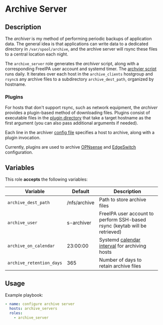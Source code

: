 Archive Server
==============

Description
-----------

The _archiver_ is my method of performing periodic backups of application data.
The general idea is that applications can write data to a dedicated directory in
`/var/spool/archive`, and the archive server will rsync these files to a central
location each night.

The `archive_server` role generates the _archiver_ script, along with a
corresponding FreeIPA user account and systemd timer. The [archvier script](templates/usr/local/bin/archiver.sh.j2)
runs daily. It iterates over each host in the `archive_clients` hostgroup
and `rsync`s any archive files to a subdirectory `archive_dest_path`, organized
by hostname.

### Plugins

For hosts that don't support rsync, such as network equipment, the _archiver_
provides a plugin-based method of downloading files. Plugins consist of
executable files in the [plugin directory](files/usr/local/libexec/archiver/)
that take a target hostname as the first argument (you can also pass additional
arguments if needed).

Each line in the archiver [config file](templates/etc/archiver.conf.j2) specifies
a host to archive, along with a plugin invocation.

Currently, plugins are used to archive [OPNsense](files/usr/local/libexec/archiver/archive_opnsense)
and [EdgeSwitch](files/usr/local/libexec/archiver/archive_edgeswitch) configuration.

Variables
---------

This role **accepts** the following variables:

Variable                | Default      | Description
------------------------|--------------|------------
`archive_dest_path`     | /nfs/archive | Path to store archive files
`archive_user`          | s-archiver   | FreeIPA user account to perform SSH-based rsync (keytab will be retrieved)
`archive_on_calendar`   | 23:00:00     | Systemd [calendar interval](https://www.freedesktop.org/software/systemd/man/systemd.time.html#Calendar%20Events) for archiving hosts
`archive_retention_days`| 365          | Number of days to retain archive files


Usage
-----

Example playbook:

````yaml
- name: configure archive server
  hosts: archive_servers
  roles:
    - archive_server
````
